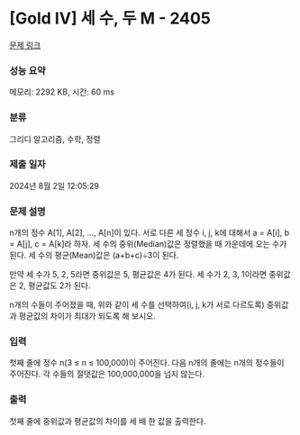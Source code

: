# [Gold IV] 세 수, 두 M - 2405 

[문제 링크](https://www.acmicpc.net/problem/2405) 

### 성능 요약

메모리: 2292 KB, 시간: 60 ms

### 분류

그리디 알고리즘, 수학, 정렬

### 제출 일자

2024년 8월 2일 12:05:29

### 문제 설명

<p>n개의 정수 A[1], A[2], …, A[n]이 있다. 서로 다른 세 정수 i, j, k에 대해서 a = A[i], b = A[j], c = A[k]라 하자. 세 수의 중위(Median)값은 정렬했을 때 가운데에 오는 수가 된다. 세 수의 평균(Mean)값은 (a+b+c)÷3이 된다.</p>

<p>만약 세 수가 5, 2, 5라면 중위값은 5, 평균값은 4가 된다. 세 수가 2, 3, 1이라면 중위값은 2, 평균값도 2가 된다.</p>

<p>n개의 수들이 주어졌을 때, 위와 같이 세 수를 선택하여(i, j, k가 서로 다르도록) 중위값과 평균값의 차이가 최대가 되도록 해 보시오.</p>

### 입력 

 <p>첫째 줄에 정수 n(3 ≤ n ≤ 100,000)이 주어진다. 다음 n개의 줄에는 n개의 정수들이 주어진다. 각 수들의 절댓값은 100,000,000을 넘지 않는다.</p>

### 출력 

 <p>첫째 줄에 중위값과 평균값의 차이를 세 배 한 값을 출력한다.</p>

